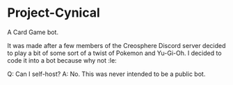 # Project-Cynical
A Card Game bot.

It was made after a few members of the Creosphere Discord server decided to play a bit of some sort of a twist of Pokemon and Yu-Gi-Oh. I decided to code it into a bot because why not :le:

Q: Can I self-host?
A: No. This was never intended to be a public bot.
